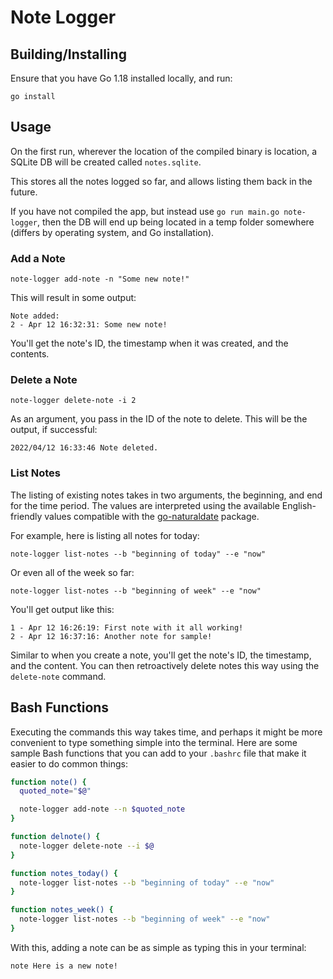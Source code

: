 # Note Logger

## Building/Installing
Ensure that you have Go 1.18 installed locally, and run:
```shell
go install
```

## Usage

On the first run, wherever the location of the compiled binary is location, a SQLite DB will be created called `notes.sqlite`.

This stores all the notes logged so far, and allows listing them back in the future.

If you have not compiled the app, but instead use `go run main.go note-logger`, then the DB will end up being located in a temp folder somewhere (differs by operating system, and Go installation).

### Add a Note

```shell
note-logger add-note -n "Some new note!"
```

This will result in some output:

```shell
Note added:
2 - Apr 12 16:32:31: Some new note!
```

You'll get the note's ID, the timestamp when it was created, and the contents.

### Delete a Note

```shell
note-logger delete-note -i 2
```

As an argument, you pass in the ID of the note to delete. This will be the output, if successful:

```shell
2022/04/12 16:33:46 Note deleted.
```

### List Notes

The listing of existing notes takes in two arguments, the beginning, and end for the time period. The values are interpreted using the available English-friendly values compatible with the [go-naturaldate](github.com/tj/go-naturaldate) package.

For example, here is listing all notes for today:

```shell
note-logger list-notes --b "beginning of today" --e "now"
```

Or even all of the week so far:

```shell
note-logger list-notes --b "beginning of week" --e "now"
```

You'll get output like this:

```shell
1 - Apr 12 16:26:19: First note with it all working!
2 - Apr 12 16:37:16: Another note for sample!
```

Similar to when you create a note, you'll get the note's ID, the timestamp, and the content. You can then retroactively delete notes this way using the `delete-note` command.

## Bash Functions

Executing the commands this way takes time, and perhaps it might be more convenient to type something simple into the terminal. Here are some sample Bash functions that you can add to your `.bashrc` file that make it easier to do common things:

```bash
function note() {
  quoted_note="$@"

  note-logger add-note --n $quoted_note
}

function delnote() {
  note-logger delete-note --i $@
}

function notes_today() {
  note-logger list-notes --b "beginning of today" --e "now"
}

function notes_week() {
  note-logger list-notes --b "beginning of week" --e "now"
}
```

With this, adding a note can be as simple as typing this in your terminal:
```bash
note Here is a new note!
```